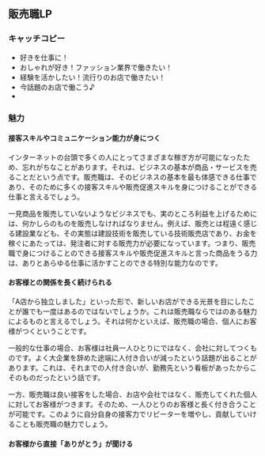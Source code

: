 ## 販売職LP

### キャッチコピー
* 好きを仕事に！
* おしゃれが好き！ファッション業界で働きたい！
* 経験を活かしたい！流行りのお店で働きたい！
* 今話題のお店で働こう♪
*

### 魅力
#### 接客スキルやコミュニケーション能力が身につく
インターネットの台頭で多くの人にとってさまざまな稼ぎ方が可能になったため、忘れがちなことがあります。それは、ビジネスの基本が商品・サービスを売ることだという点です。販売職は、そのビジネスの基本を最も体感できる仕事であり、そのために多くの接客スキルや販売促進スキルを身につけることができる仕事と言えるでしょう。  

一見商品を販売していないようなビジネスでも、実のところ利益を上げるためには、何かしらのものを販売しなければなりません。例えば、販売とは程遠く感じる建設業なども、その実態は建設技術を販売している技術販売店であり、お金を稼ぐにあたっては、発注者に対する販売力が必要になっています。つまり、販売職で身につけることのできる接客スキルや販売促進スキルと言った商品をうる力は、ありとあらゆる仕事に活かすことのできる特別な能力なのです。

#### お客様との関係を長く続けられる
「A店から独立しました」といった形で、新しいお店ができる光景を目にしたことが誰でも一度はあるのではないでしょうか。これは販売職ならではのある魅力によるものと言えるでしょう。それは何かといえば、販売職の場合、個人にお客様がつくということです。  

一般的な仕事の場合、お客様は社員一人ひとりにではなく、会社に対してつくものです。よく大企業を辞めた途端に人付き合いが減ったという話題が出ることがあります。これは、それまでの人付き合いが、勤務先という看板があったからこそのものだったという話です。  

一方、販売職は良い接客をした場合、お店や会社ではなく、販売してくれた個人に対してお客様がつきます。そのため、一人ひとりのお客様と長く付き合うことが可能です。このように自分自身の接客力でリピーターを増やし、貢献していけることも販売職の魅力でしょう。

#### お客様から直接「ありがとう」が聞ける
